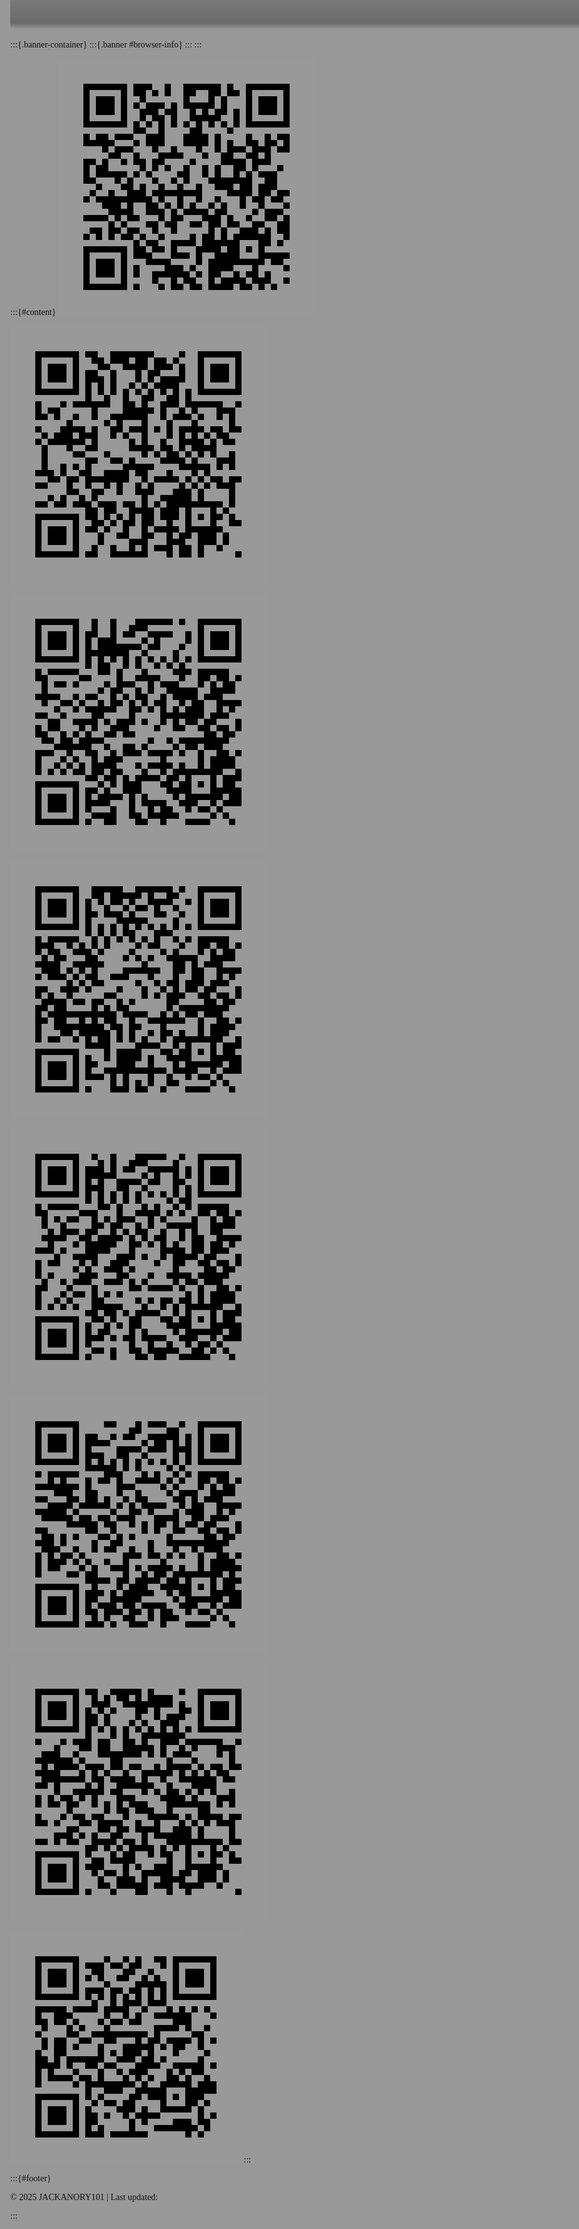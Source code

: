 :::{.banner-container}
:::{.banner #browser-info}
:::
:::

:::{#content}
![[townacarra](./pages/townacarra/index.html)](/_media/qrcodes/townacarra.png)

![[ai-images](./pages/ai-images/index.html)](/_media/qrcodes/ai-images.png)

![[bob jagger](./pages/misc/bob-jagger.html)](/_media/qrcodes/bob-jagger.png)

![[autotyper](./pages/misc/autotyper.html)](/_media/qrcodes/autotyper.png)

![[ouroboros](./pages/ouroboros/index.html)](/_media/qrcodes/ouroboros.png)

![[vid in tv demo](./pages/misc/tv-video.html)](/_media/qrcodes/vid-in-tv-demo.png)

![[pano cassie](./pages/pano-cassie/)](/_media/qrcodes/pano-cassie.png)

![[Vegan dinner](./pages/misc/recipes-1.html)](/_media/qrcodes/recipes.png)
:::

:::{#footer}

&copy; 2025 JACKANORY101 | Last updated: <span id="last-updated"></span>

:::

<span id="last-updated"></span>

<div class="banner-container" id="banner-container">
  <div class="banner" id="browser-info"></div>
</div>



<style>
/* ------------------ Font ------------------ */
@font-face {
    font-family: 'Exo 2';
    src: url('/_fonts/Exo2-VariableFont_wght.ttf') format('truetype');
    font-weight: normal;
    font-style: normal;
}

/* ------------------ Global Styles ------------------ */
html, body {
    height: 100%;
    margin: 0;
    font-family: 'Exo 2';
}

/* ------------------ Body Background ------------------ */
body {
    background-image: url('/_media/blossom.jpg');
    background-size: cover;
    background-position: center;
    background-repeat: no-repeat;
    background-attachment: fixed;
    position: relative;
    max-width: 100%;
}

/* Dark overlay */
body::before {
    content: '';
    position: fixed;
    top: 0;
    left: 0;
    width: 100%;
    height: 100%;
    background-color: rgba(0, 0, 0, 0.4);
    z-index: 0;
}

/* ------------------ Content and Figures ------------------ */
#content {
    position: relative;
    z-index: 1;
    display: flex;
    flex-wrap: wrap;
    gap: 16px;
    justify-content: center;
    padding: 16px;
    padding-bottom: 100px;
    box-sizing: border-box;
    max-width: 1200px;
    width: 100%;
    margin: 100px auto 0 auto;
}

#content figure {
    flex: 0 1 200px;
    margin: 0;
    box-sizing: border-box;
    background-color: #638cb033;
    border: 1px solid #000;
}

#content figure img {
    width: 100%;
    height: auto;
    display: block;
}

#content figure figcaption {
    text-align: center;
    font-size: 0.9rem;
    margin-top: 0.5rem;
    color: #90c8ced9; /* kept your original color */
}

/* Optional: smaller screens adjust figure size */
@media (max-width: 640px) {
    #content figure {
        flex: 0 1 45%;
    }
}

@media (max-width: 400px) {
    #content figure {
        flex: 0 1 100%;
    }
}

/* Lists and submenu inside content */
#content ul {
    list-style: none;
}

.submenu {
    font-size: 1.8rem;
}

/* ------------------ Footer ------------------ */
#footer {
    position: fixed;
    bottom: 0;
    left: 0;
    width: 100%;
    color: white;
    text-align: right;
    padding: 15px;
    font-size: 0.9em;
    z-index: 2;
    background: linear-gradient(
        to top,
        rgba(0,0,0,0.6) 0%,
        rgba(0,0,0,0.6) 80%,
        rgba(0,0,0,0) 100%
    );
}

#footer p {
    margin-right: 100px;
}

/* ------------------ Banner ------------------ */
.banner-container {
    width: 100%;
    overflow: hidden;
    color: #fff;
    white-space: nowrap;
    box-sizing: border-box;
    padding: 10px 0 20px 0;
    position: fixed;
    top: 0;
    z-index: 1000;
    cursor: pointer;
    background: linear-gradient(
        to bottom,
        rgba(0,0,0,0.2) 0%,
        rgba(0,0,0,0.3) 80%,
        rgba(0,0,0,0) 100%
    );
}

.banner {
    display: inline-block;
    padding-left: 100%;
    animation: scroll 120s linear infinite;
    color: #C0C0C0;
    font-size: 14px;
    animation-play-state: running; /* allow JS pause */
}

.banner.paused {
    animation-play-state: paused;
}

@keyframes scroll {
    0% { transform: translateX(0); }
    100% { transform: translateX(-100%); }
}
</style>

<script>
  // Get the last modified date of the current document
  const lastModified = new Date(document.lastModified);
  document.getElementById('last-updated').textContent =
    lastModified.toLocaleDateString();
</script>

<script>
const banner = document.getElementById('browser-info');
const container = document.getElementById('banner-container');

// Toggle pause/resume on click
container.addEventListener('click', () => {
  banner.classList.toggle('paused');
});

const info = [];

// ------------------ Banner Update Function ------------------
function updateBanner() {
  banner.textContent = info.join('    -----❤️-----    ');
}

// ------------------ Fetch Public IP ------------------
fetch('https://api.ipify.org?format=json')
  .then(res => res.json())
  .then(data => {
    const ip = data.ip;
    info.unshift(`Public IP: ${ip}`);
    updateBanner();

    // ------------------ Rough IP Geolocation ------------------
    return fetch(`https://ipapi.co/${ip}/json/`);
  })
  .then(res => res.json())
  .then(geo => {
    let ipLocationText = 'IP Location: unavailable';
    if (geo) {
      ipLocationText = `IP Location: ${geo.city || 'N/A'}, ${geo.region || 'N/A'}, ${geo.country_name || 'N/A'}`;
    }

    // Insert IP Location at index 1 (after Public IP)
    info.splice(1, 0, ipLocationText);
    updateBanner();

    // ------------------ Precise Geolocation ------------------
    if ('geolocation' in navigator) {
      navigator.geolocation.getCurrentPosition(
        position => {
          const lat = position.coords.latitude.toFixed(4);
          const lon = position.coords.longitude.toFixed(4);
          const accuracy = position.coords.accuracy.toFixed(0);
          const preciseText = `Precise Location: ${lat}, ${lon} (±${accuracy}m)`;

          // Insert immediately after IP Location (index 2)
          info.splice(2, 0, preciseText);
          updateBanner();
        },
        error => {
          info.splice(2, 0, 'Precise Location: unavailable');
          updateBanner();
        },
        { enableHighAccuracy: true, maximumAge: 30000, timeout: 5000 }
      );
    } else {
      info.splice(2, 0, 'Precise Location: not supported');
      updateBanner();
    }
  })
  .catch(err => {
    console.warn('IP or Geo fetch error:', err);
    info.unshift('Public IP or Geo: unavailable');
    updateBanner();
  });

// ------------------ Other Browser / Navigator Info ------------------
const browserInfo = [];

// Navigator properties
browserInfo.push(`User Agent: ${navigator.userAgent}`);
browserInfo.push(`App Name: ${navigator.appName}`);
browserInfo.push(`App Version: ${navigator.appVersion}`);
browserInfo.push(`Platform: ${navigator.platform}`);
browserInfo.push(`Vendor: ${navigator.vendor}`);
browserInfo.push(`Language: ${navigator.language}`);
if (navigator.languages) browserInfo.push(`Languages: ${navigator.languages.join(', ')}`);
browserInfo.push(`Cookies Enabled: ${navigator.cookieEnabled}`);
browserInfo.push(`Online: ${navigator.onLine}`);
browserInfo.push(`Do Not Track: ${navigator.doNotTrack || 'N/A'}`);
if (navigator.hardwareConcurrency) browserInfo.push(`Cores: ${navigator.hardwareConcurrency}`);
if (navigator.deviceMemory) browserInfo.push(`RAM: ${navigator.deviceMemory} GB`);
if (navigator.maxTouchPoints) browserInfo.push(`Max Touch Points: ${navigator.maxTouchPoints}`);

// Screen info
browserInfo.push(`Screen: ${screen.width}x${screen.height}`);
browserInfo.push(`Available: ${screen.availWidth}x${screen.availHeight}`);
browserInfo.push(`Color Depth: ${screen.colorDepth} bit`);
browserInfo.push(`Pixel Depth: ${screen.pixelDepth} bit`);
browserInfo.push(`Viewport: ${window.innerWidth}x${window.innerHeight}`);
browserInfo.push(`Window Outer: ${window.outerWidth}x${window.outerHeight}`);

// Timezone
if (Intl && Intl.DateTimeFormat) {
  browserInfo.push(`Timezone: ${Intl.DateTimeFormat().resolvedOptions().timeZone}`);
}

// Connection info
const connection = navigator.connection || navigator.mozConnection || navigator.webkitConnection;
if (connection) {
  if (connection.effectiveType) browserInfo.push(`Connection Type: ${connection.effectiveType}`);
  if (connection.downlink) browserInfo.push(`Downlink: ${connection.downlink} Mbps`);
  if (connection.rtt) browserInfo.push(`RTT: ${connection.rtt} ms`);
}

// Optional plugins
if (navigator.plugins && navigator.plugins.length > 0) {
  const pluginNames = Array.from(navigator.plugins).map(p => p.name).join(', ');
  browserInfo.push(`Plugins: ${pluginNames}`);
}

// Append other browser info after IP & precise location
info.push(...browserInfo);
updateBanner();
</script>

